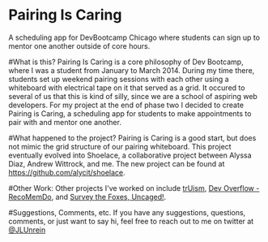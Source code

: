 Pairing Is Caring
=================
A scheduling app for DevBootcamp Chicago where students can sign up to mentor one another outside of core hours.


#What is this?
Pairing Is Caring is a core philosophy of Dev Bootcamp, where I was a student from January to March 2014. During my time there,
students set up weekend pairing sessions with each other using a whiteboard with electrical tape on it that served as
a grid. It occured to several of us that this is kind of silly, since we are a school of aspiring web developers. For my
project at the end of phase two I decided to create Pairing is Caring, a scheduling app for students to make appointments
to pair with and mentor one another.

#What happened to the project?
Pairing is Caring is a good start, but does not mimic the grid structure of our pairing whiteboard. This project eventually
evolved into Shoelace, a collaborative project between Alyssa Diaz, Andrew Wittrock, and me. The new project can be found
at https://github.com/alycit/shoelace.

#Other Work:
Other projects I've worked on include [trUism](https://github.com/devdame/DBC-final-project), [Dev Overflow - RecoMemDo](https://github.com/alexcodreanu86/dev_overflow_dev), and [Survey the Foxes, Uncaged!](https://github.com/nealcpeters/survey_gorilla).

#Suggestions, Comments, etc.
If you have any suggestions, questions, comments, or just want to say hi, feel free to reach out to me on twitter at [@JLUnrein](http://twitter.com/JLUnrein)

